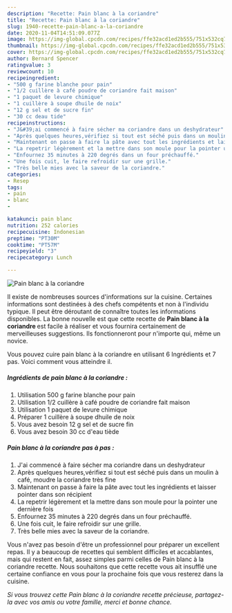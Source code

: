 ```yaml
---
description: "Recette: Pain blanc à la coriandre"
title: "Recette: Pain blanc à la coriandre"
slug: 1940-recette-pain-blanc-a-la-coriandre
date: 2020-11-04T14:51:09.077Z
image: https://img-global.cpcdn.com/recipes/ffe32acd1ed2b555/751x532cq70/pain-blanc-a-la-coriandre-photo-principale-de-la-recette.jpg
thumbnail: https://img-global.cpcdn.com/recipes/ffe32acd1ed2b555/751x532cq70/pain-blanc-a-la-coriandre-photo-principale-de-la-recette.jpg
cover: https://img-global.cpcdn.com/recipes/ffe32acd1ed2b555/751x532cq70/pain-blanc-a-la-coriandre-photo-principale-de-la-recette.jpg
author: Bernard Spencer
ratingvalue: 3
reviewcount: 10
recipeingredient:
- "500 g farine blanche pour pain"
- "1/2 cuillère à café poudre de coriandre fait maison"
- "1 paquet de levure chimique"
- "1 cuillère à soupe dhuile de noix"
- "12 g sel et de sucre fin"
- "30 cc deau tide"
recipeinstructions:
- "J&#39;ai commencé à faire sécher ma coriandre dans un deshydrateur"
- "Après quelques heures,vérifiez si tout est séché puis dans un moulin à café, moudre la coriandre très fine"
- "Maintenant on passe à faire la pâte avec tout les ingrédients et laisser pointer dans son récipient"
- "La repetrir légèrement et la mettre dans son moule pour la pointer une dernière fois"
- "Enfournez 35 minutes à 220 degrés dans un four préchauffé."
- "Une fois cuit, le faire refroidir sur une grille."
- "Très belle mies avec la saveur de la coriandre."
categories:
- Resep
tags:
- pain
- blanc
- 

katakunci: pain blanc  
nutrition: 252 calories
recipecuisine: Indonesian
preptime: "PT30M"
cooktime: "PT57M"
recipeyield: "3"
recipecategory: Lunch

---
```



![Pain blanc à la coriandre](https://img-global.cpcdn.com/recipes/ffe32acd1ed2b555/751x532cq70/pain-blanc-a-la-coriandre-photo-principale-de-la-recette.jpg)

Il existe de nombreuses sources d'informations sur la cuisine. Certaines informations sont destinées à des chefs compétents et non à l'individu typique. Il peut être déroutant de connaître toutes les informations disponibles. La bonne nouvelle est que cette recette de <strong> Pain blanc à la coriandre </strong> est facile à réaliser et vous fournira certainement de merveilleuses suggestions. Ils fonctionneront pour n'importe qui, même un novice.

<!--inarticleads1-->

Vous pouvez cuire pain blanc à la coriandre en utilisant 6 Ingrédients et 7 pas. Voici comment vous atteindre il.

##### Ingrédients de pain blanc à la coriandre :

1. Utilisation 500 g farine blanche pour pain
1. Utilisation 1/2 cuillère à café poudre de coriandre fait maison
1. Utilisation 1 paquet de levure chimique
1. Préparer 1 cuillère à soupe dhuile de noix
1. Vous avez besoin 12 g sel et de sucre fin
1. Vous avez besoin 30 cc d&#39;eau tiède




<!--inarticleads2-->

##### Pain blanc à la coriandre pas à pas :

1. J&#39;ai commencé à faire sécher ma coriandre dans un deshydrateur
1. Après quelques heures,vérifiez si tout est séché puis dans un moulin à café, moudre la coriandre très fine
1. Maintenant on passe à faire la pâte avec tout les ingrédients et laisser pointer dans son récipient
1. La repetrir légèrement et la mettre dans son moule pour la pointer une dernière fois
1. Enfournez 35 minutes à 220 degrés dans un four préchauffé.
1. Une fois cuit, le faire refroidir sur une grille.
1. Très belle mies avec la saveur de la coriandre.




<!--inarticleads1-->

<p>
Vous n'avez pas besoin d'être un professionnel pour préparer un excellent repas. Il y a beaucoup de recettes qui semblent difficiles et accablantes, mais qui restent en fait, assez simples parmi celles de Pain blanc à la coriandre recette. Nous souhaitons que cette recette vous ait insufflé une certaine confiance en vous pour la prochaine fois que vous resterez dans la cuisine.
</p>

<p>
<i>Si vous trouvez cette Pain blanc à la coriandre recette précieuse, partagez-la avec vos amis ou votre famille, merci et bonne chance.</i>
</p>
